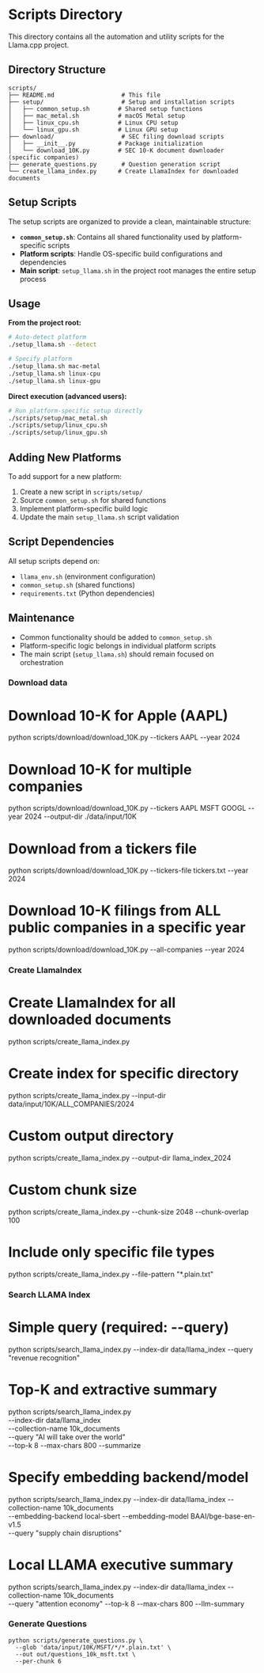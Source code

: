 # Scripts Directory

This directory contains all the automation and utility scripts for the Llama.cpp project.

## Directory Structure

```
scripts/
├── README.md                   # This file
├── setup/                      # Setup and installation scripts
│   ├── common_setup.sh        # Shared setup functions
│   ├── mac_metal.sh           # macOS Metal setup
│   ├── linux_cpu.sh           # Linux CPU setup
│   └── linux_gpu.sh           # Linux GPU setup
├── download/                   # SEC filing download scripts
│   ├── __init__.py            # Package initialization
│   └── download_10K.py        # SEC 10-K document downloader (specific companies)
├── generate_questions.py       # Question generation script
└── create_llama_index.py      # Create LlamaIndex for downloaded documents
```

## Setup Scripts

The setup scripts are organized to provide a clean, maintainable structure:

- **`common_setup.sh`**: Contains all shared functionality used by platform-specific scripts
- **Platform scripts**: Handle OS-specific build configurations and dependencies
- **Main script**: `setup_llama.sh` in the project root manages the entire setup process

## Usage

**From the project root:**
```bash
# Auto-detect platform
./setup_llama.sh --detect

# Specify platform
./setup_llama.sh mac-metal
./setup_llama.sh linux-cpu
./setup_llama.sh linux-gpu
```

**Direct execution (advanced users):**
```bash
# Run platform-specific setup directly
./scripts/setup/mac_metal.sh
./scripts/setup/linux_cpu.sh
./scripts/setup/linux_gpu.sh
```

## Adding New Platforms

To add support for a new platform:

1. Create a new script in `scripts/setup/`
2. Source `common_setup.sh` for shared functions
3. Implement platform-specific build logic
4. Update the main `setup_llama.sh` script validation

## Script Dependencies

All setup scripts depend on:
- `llama_env.sh` (environment configuration)
- `common_setup.sh` (shared functions)
- `requirements.txt` (Python dependencies)

## Maintenance

- Common functionality should be added to `common_setup.sh`
- Platform-specific logic belongs in individual platform scripts
- The main script (`setup_llama.sh`) should remain focused on orchestration


### Download data

# Download 10-K for Apple (AAPL)
python scripts/download/download_10K.py --tickers AAPL --year 2024

# Download 10-K for multiple companies
python scripts/download/download_10K.py --tickers AAPL MSFT GOOGL --year 2024 --output-dir ./data/input/10K

# Download from a tickers file
python scripts/download/download_10K.py --tickers-file tickers.txt --year 2024

# Download 10-K filings from ALL public companies in a specific year
python scripts/download/download_10K.py --all-companies --year 2024

### Create LlamaIndex

# Create LlamaIndex for all downloaded documents
python scripts/create_llama_index.py

# Create index for specific directory
python scripts/create_llama_index.py --input-dir data/input/10K/ALL_COMPANIES/2024

# Custom output directory
python scripts/create_llama_index.py --output-dir llama_index_2024

# Custom chunk size
python scripts/create_llama_index.py --chunk-size 2048 --chunk-overlap 100

# Include only specific file types
python scripts/create_llama_index.py --file-pattern "*.plain.txt"

### Search LLAMA Index

# Simple query (required: --query)
python scripts/search_llama_index.py --index-dir data/llama_index --query "revenue recognition"

# Top-K and extractive summary
python scripts/search_llama_index.py \
  --index-dir data/llama_index \
  --collection-name 10k_documents \
  --query "AI will take over the world" \
  --top-k 8 --max-chars 800 --summarize

# Specify embedding backend/model
python scripts/search_llama_index.py --index-dir data/llama_index --collection-name 10k_documents \
  --embedding-backend local-sbert --embedding-model BAAI/bge-base-en-v1.5 \
  --query "supply chain disruptions"

# Local LLAMA executive summary
python scripts/search_llama_index.py --index-dir data/llama_index --collection-name 10k_documents \
  --query "attention economy" --top-k 8 --max-chars 800 --llm-summary

### Generate Questions

```
python scripts/generate_questions.py \
  --glob 'data/input/10K/MSFT/*/*.plain.txt' \
  --out out/questions_10k_msft.txt \
  --per-chunk 6
  ```
